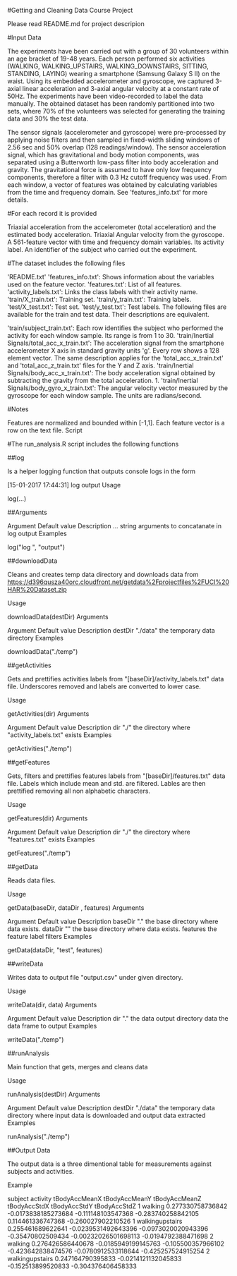 #Getting and Cleaning Data Course Project

Please read README.md for project descripion

#Input Data

The experiments have been carried out with a group of 30 volunteers within an age bracket of 19-48 years. Each person performed six activities (WALKING, WALKING_UPSTAIRS, WALKING_DOWNSTAIRS, SITTING, STANDING, LAYING) wearing a smartphone (Samsung Galaxy S II) on the waist. Using its embedded accelerometer and gyroscope, we captured 3-axial linear acceleration and 3-axial angular velocity at a constant rate of 50Hz. The experiments have been video-recorded to label the data manually. The obtained dataset has been randomly partitioned into two sets, where 70% of the volunteers was selected for generating the training data and 30% the test data.

The sensor signals (accelerometer and gyroscope) were pre-processed by applying noise filters and then sampled in fixed-width sliding windows of 2.56 sec and 50% overlap (128 readings/window). The sensor acceleration signal, which has gravitational and body motion components, was separated using a Butterworth low-pass filter into body acceleration and gravity. The gravitational force is assumed to have only low frequency components, therefore a filter with 0.3 Hz cutoff frequency was used. From each window, a vector of features was obtained by calculating variables from the time and frequency domain. See 'features_info.txt' for more details.

#For each record it is provided

Triaxial acceleration from the accelerometer (total acceleration) and the estimated body acceleration.
Triaxial Angular velocity from the gyroscope.
A 561-feature vector with time and frequency domain variables.
Its activity label.
An identifier of the subject who carried out the experiment.

#The dataset includes the following files

'README.txt'
'features_info.txt': Shows information about the variables used on the feature vector.
'features.txt': List of all features.
'activity_labels.txt': Links the class labels with their activity name.
'train/X_train.txt': Training set.
'train/y_train.txt': Training labels.
'test/X_test.txt': Test set.
'test/y_test.txt': Test labels.
The following files are available for the train and test data. Their descriptions are equivalent.

'train/subject_train.txt': Each row identifies the subject who performed the activity for each window sample. Its range is from 1 to 30.
'train/Inertial Signals/total_acc_x_train.txt': The acceleration signal from the smartphone accelerometer X axis in standard gravity units 'g'. Every row shows a 128 element vector. The same description applies for the 'total_acc_x_train.txt' and 'total_acc_z_train.txt' files for the Y and Z axis.
'train/Inertial Signals/body_acc_x_train.txt': The body acceleration signal obtained by subtracting the gravity from the total acceleration. 1. 'train/Inertial Signals/body_gyro_x_train.txt': The angular velocity vector measured by the gyroscope for each window sample. The units are radians/second.

#Notes

Features are normalized and bounded within [-1,1].
Each feature vector is a row on the text file.
Script

#The run_analysis.R script includes the following functions

##log

Is a helper logging function that outputs console logs in the form

[15-01-2017 17:44:31] log output
Usage

log(...)

##Arguments

Argument	Default value	Description
...		string arguments to concatanate in log output
Examples

log("log ", "output")



##downloadData

Cleans and creates temp data directory and downloads data from https://d396qusza40orc.cloudfront.net/getdata%2Fprojectfiles%2FUCI%20HAR%20Dataset.zip

Usage

downloadData(destDir)
Arguments

Argument	Default value	Description
destDir	"./data"	the temporary data directory
Examples

downloadData("./temp")



##getActivities

Gets and prettifies activities labels from "[baseDir]/activity_labels.txt" data file. Underscores removed and labels are converted to lower case.

Usage

getActivities(dir)
Arguments

Argument	Default value	Description
dir	"./"	the directory where "activity_labels.txt" exists
Examples

getActivities("./temp")



##getFeatures

Gets, filters and prettifies features labels from "[baseDir]/features.txt" data file. Labels which include mean and std. are filtered. Lables are then prettified removing all non alphabetic characters.

Usage

getFeatures(dir)
Arguments

Argument	Default value	Description
dir	"./"	the directory where "features.txt" exists
Examples

getFeatures("./temp")


##getData

Reads data files.

Usage

getData(baseDir, dataDir , features)
Arguments

Argument	Default value	Description
baseDir	"."	the base directory where data exists.
dataDir	""	the base directory where data exists.
features		the feature label filters
Examples

getData(dataDir, "test", features)


##writeData

Writes data to output file "output.csv" under given directory.

Usage

writeData(dir, data)
Arguments

Argument	Default value	Description
dir	"."	the data output directory
data		the data frame to output
Examples

writeData("./temp")


##runAnalysis

Main function that gets, merges and cleans data

Usage

runAnalysis(destDir)
Arguments

Argument	Default value	Description
destDir	"./data"	the temporary data directory where input data is downloaded and output data extracted
Examples

runAnalysis("./temp")

##Output Data

The output data is a three dimentional table for measurements against subjects and activities.

Example

subject	activity	tBodyAccMeanX	tBodyAccMeanY	tBodyAccMeanZ	tBodyAccStdX	tBodyAccStdY	tBodyAccStdZ
1	walking	0.277330758736842	-0.0173838185273684	-0.111148103547368	-0.283740258842105	0.114461336747368	-0.260027902210526
1	walkingupstairs	0.255461689622641	-0.0239531492643396	-0.0973020020943396	-0.35470802509434	-0.00232026501698113	-0.0194792388471698
2	walking	0.276426586440678	-0.0185949199145763	-0.105500357966102	-0.423642838474576	-0.0780912533118644	-0.425257524915254
2	walkingupstairs	0.247164790395833	-0.0214121132045833	-0.152513899520833	-0.304376406458333	
